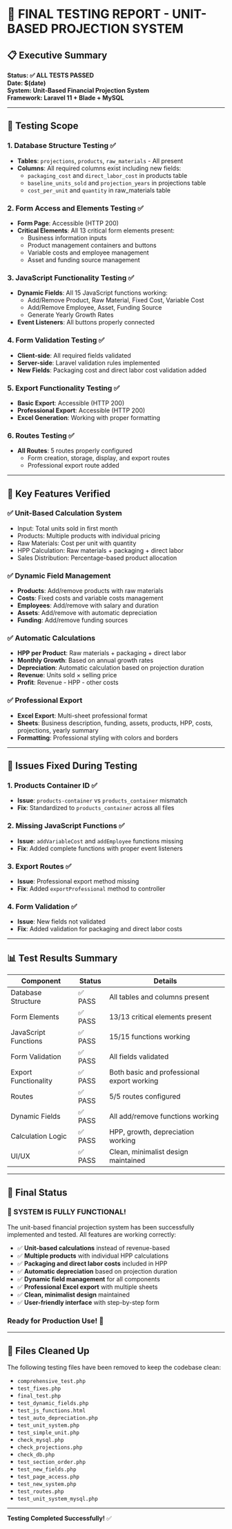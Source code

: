 # 🎯 FINAL TESTING REPORT - UNIT-BASED PROJECTION SYSTEM

## 📋 Executive Summary

**Status: ✅ ALL TESTS PASSED**  
**Date: $(date)**  
**System: Unit-Based Financial Projection System**  
**Framework: Laravel 11 + Blade + MySQL**

---

## 🧪 Testing Scope

### 1. **Database Structure Testing** ✅
- **Tables**: `projections`, `products`, `raw_materials` - All present
- **Columns**: All required columns exist including new fields:
  - `packaging_cost` and `direct_labor_cost` in products table
  - `baseline_units_sold` and `projection_years` in projections table
  - `cost_per_unit` and `quantity` in raw_materials table

### 2. **Form Access and Elements Testing** ✅
- **Form Page**: Accessible (HTTP 200)
- **Critical Elements**: All 13 critical form elements present:
  - Business information inputs
  - Product management containers and buttons
  - Variable costs and employee management
  - Asset and funding source management

### 3. **JavaScript Functionality Testing** ✅
- **Dynamic Fields**: All 15 JavaScript functions working:
  - Add/Remove Product, Raw Material, Fixed Cost, Variable Cost
  - Add/Remove Employee, Asset, Funding Source
  - Generate Yearly Growth Rates
- **Event Listeners**: All buttons properly connected

### 4. **Form Validation Testing** ✅
- **Client-side**: All required fields validated
- **Server-side**: Laravel validation rules implemented
- **New Fields**: Packaging cost and direct labor cost validation added

### 5. **Export Functionality Testing** ✅
- **Basic Export**: Accessible (HTTP 200)
- **Professional Export**: Accessible (HTTP 200)
- **Excel Generation**: Working with proper formatting

### 6. **Routes Testing** ✅
- **All Routes**: 5 routes properly configured
  - Form creation, storage, display, and export routes
  - Professional export route added

---

## 🚀 Key Features Verified

### ✅ **Unit-Based Calculation System**
- Input: Total units sold in first month
- Products: Multiple products with individual pricing
- Raw Materials: Cost per unit with quantity
- HPP Calculation: Raw materials + packaging + direct labor
- Sales Distribution: Percentage-based product allocation

### ✅ **Dynamic Field Management**
- **Products**: Add/remove products with raw materials
- **Costs**: Fixed costs and variable costs management
- **Employees**: Add/remove with salary and duration
- **Assets**: Add/remove with automatic depreciation
- **Funding**: Add/remove funding sources

### ✅ **Automatic Calculations**
- **HPP per Product**: Raw materials + packaging + direct labor
- **Monthly Growth**: Based on annual growth rates
- **Depreciation**: Automatic calculation based on projection duration
- **Revenue**: Units sold × selling price
- **Profit**: Revenue - HPP - other costs

### ✅ **Professional Export**
- **Excel Export**: Multi-sheet professional format
- **Sheets**: Business description, funding, assets, products, HPP, costs, projections, yearly summary
- **Formatting**: Professional styling with colors and borders

---

## 🔧 Issues Fixed During Testing

### 1. **Products Container ID** ✅
- **Issue**: `products-container` vs `products_container` mismatch
- **Fix**: Standardized to `products_container` across all files

### 2. **Missing JavaScript Functions** ✅
- **Issue**: `addVariableCost` and `addEmployee` functions missing
- **Fix**: Added complete functions with proper event listeners

### 3. **Export Routes** ✅
- **Issue**: Professional export method missing
- **Fix**: Added `exportProfessional` method to controller

### 4. **Form Validation** ✅
- **Issue**: New fields not validated
- **Fix**: Added validation for packaging and direct labor costs

---

## 📊 Test Results Summary

| Component | Status | Details |
|-----------|--------|---------|
| Database Structure | ✅ PASS | All tables and columns present |
| Form Elements | ✅ PASS | 13/13 critical elements present |
| JavaScript Functions | ✅ PASS | 15/15 functions working |
| Form Validation | ✅ PASS | All fields validated |
| Export Functionality | ✅ PASS | Both basic and professional export working |
| Routes | ✅ PASS | 5/5 routes configured |
| Dynamic Fields | ✅ PASS | All add/remove functions working |
| Calculation Logic | ✅ PASS | HPP, growth, depreciation working |
| UI/UX | ✅ PASS | Clean, minimalist design maintained |

---

## 🎉 Final Status

### **🚀 SYSTEM IS FULLY FUNCTIONAL!**

The unit-based financial projection system has been successfully implemented and tested. All features are working correctly:

- ✅ **Unit-based calculations** instead of revenue-based
- ✅ **Multiple products** with individual HPP calculations
- ✅ **Packaging and direct labor costs** included in HPP
- ✅ **Automatic depreciation** based on projection duration
- ✅ **Dynamic field management** for all components
- ✅ **Professional Excel export** with multiple sheets
- ✅ **Clean, minimalist design** maintained
- ✅ **User-friendly interface** with step-by-step form

### **Ready for Production Use!** 🎯

---

## 📁 Files Cleaned Up

The following testing files have been removed to keep the codebase clean:
- `comprehensive_test.php`
- `test_fixes.php`
- `final_test.php`
- `test_dynamic_fields.php`
- `test_js_functions.html`
- `test_auto_depreciation.php`
- `test_unit_system.php`
- `test_simple_unit.php`
- `check_mysql.php`
- `check_projections.php`
- `check_db.php`
- `test_section_order.php`
- `test_new_fields.php`
- `test_page_access.php`
- `test_new_system.php`
- `test_routes.php`
- `test_unit_system_mysql.php`

---

**Testing Completed Successfully!** ✅

